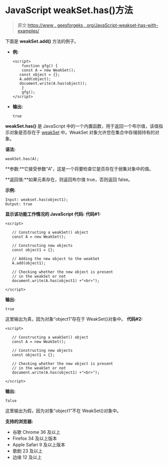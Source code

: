 # JavaScript weakSet.has()方法

> 原文:[https://www . geesforgeks . org/JavaScript-weakset-has-with-examples/](https://www.geeksforgeeks.org/javascript-weakset-has-with-examples/)

下面是 **weakSet.add()** 方法的例子。

*   **例:**

    ```
    <script>  
        function gfg() {  
        const A = new WeakSet(); 
       const object = {}; 
       A.add(object); 
       document.write(A.has(object)); 
        }  
        gfg();  
    </script>
    ```

*   **输出:**

    ```
    true
    ```

**weakSet.has()** 是 JavaScript 中的一个内置函数，用于返回一个布尔值，该值指示对象是否存在于 [weakSet](https://www.geeksforgeeks.org/javascript-weakset/) 中。WeakSet 对象允许您在集合中存储弱持有的对象。

**语法:**

```
weakSet.has(A);
```

**参数:**它接受参数“A”，这是一个将要检查它是否存在于弱集对象中的值。

**返回值:**如果元素存在，则返回布尔值 true，否则返回 false。

**示例:**

```
Input: weakset.has(object1); 
Output: true

```

**显示该功能工作情况的 JavaScript 代码:**
**代码#1:**

```
<script>

   // Constructing a weakSet() object
   const A = new WeakSet();

   // Constructing new objects
   const object1 = {};

   // Adding the new object to the weakSet
   A.add(object1);

   // Checking whether the new object is present
   // in the weakSet or not
   document.write(A.has(object1) +"<br>");

</script>
```

**输出:**

```
true
```

这里输出为真，因为对象“object1”存在于 WeakSet()对象中。
**代码#2:**

```
<script>

   // Constructing a weakSet() object
   const A = new WeakSet();

   // Constructing new objects
   const object1 = {};

   // Checking whether the new object is present
   // in the weakSet or not
   document.write(A.has(object1) +"<br>");

</script>
```

**输出:**

```
false
```

这里输出为假，因为对象“object1”不在 WeakSet()对象中。

**支持的浏览器:**

*   谷歌 Chrome 36 及以上
*   Firefox 34 及以上版本
*   Apple Safari 9 及以上版本
*   歌剧 23 及以上
*   边缘 12 及以上